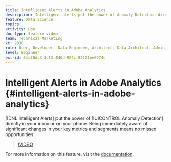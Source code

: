 ```yaml
---
title: Intelligent Alerts in Adobe Analytics
description: Intelligent alerts put the power of Anomaly Detection directly in your inbox or on your phone. Being immediately aware of significant changes in your key metrics and segments means no missed opportunities.
feature: Data Science
topics: 
activity: use
doc-type: feature video
team: Technical Marketing
kt: 2338
role: User, Developer, Data Engineer, Architect, Data Architect, Admin, Leader
level: Beginner
exl-id: 04af0dc3-3cf3-446d-924c-82f21ee6974c
---
```

# Intelligent Alerts in Adobe Analytics {#intelligent-alerts-in-adobe-analytics}

[!DNL Intelligent Alerts] put the power of [!UICONTROL Anomaly Detection] directly in your inbox or on your phone. Being immediately aware of significant changes in your key metrics and segments means no missed opportunities.

>[!VIDEO](https://video.tv.adobe.com/v/25446/?quality=12&learn=on)

For more information on this feature, visit the [documentation](https://experienceleague.adobe.com/docs/analytics/analyze/analysis-workspace/virtual-analyst/intelligent-alerts/intellligent-alerts.html?lang=en).
